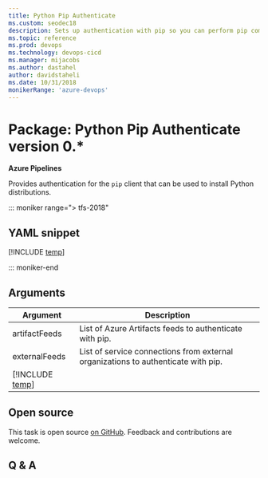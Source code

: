 ```yaml
---
title: Python Pip Authenticate
ms.custom: seodec18
description: Sets up authentication with pip so you can perform pip commands in your pipeline. 
ms.topic: reference
ms.prod: devops
ms.technology: devops-cicd
ms.manager: mijacobs
ms.author: dastahel
author: davidstaheli
ms.date: 10/31/2018
monikerRange: 'azure-devops'
---
```


# Package: Python Pip Authenticate version 0.*

**Azure Pipelines**

Provides authentication for the `pip` client that can be used to install Python distributions.

::: moniker range="> tfs-2018"

## YAML snippet

[!INCLUDE [temp](../../_shared/yaml/PipAuthenticateV0.md)]

::: moniker-end

## Arguments

| Argument                       | Description                                                         |
| ------------------------------ | ------------------------------------------------------------------- |
| artifactFeeds                  | List of Azure Artifacts feeds to authenticate with pip.           |
| externalFeeds                  | List of service connections from external organizations to authenticate with pip. |
| [!INCLUDE [temp](../../_shared/control-options-arguments.md)] | |


## Open source

This task is open source [on GitHub](https://github.com/Microsoft/azure-pipelines-tasks). Feedback and contributions are welcome.

## Q & A

